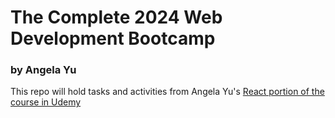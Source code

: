 # The Complete 2024 Web Development Bootcamp
### by Angela Yu

This repo will hold tasks and activities from Angela Yu's [React portion of the course in Udemy](https://www.udemy.com/course/the-complete-web-development-bootcamp/learn/lecture/17038734#overview) 
